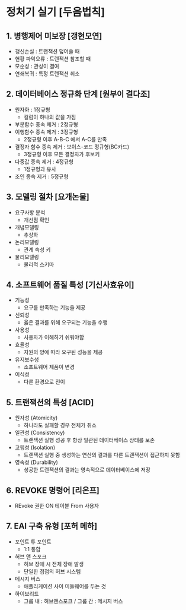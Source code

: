 # 정처기 실기 [두음법칙]

## 1. 병행제어 미보장 [갱현모연]

- 갱신손실 : 트랜잭션 덮어쓸 때
- 현황 파악오류 : 트랜잭션 참조할 때
- 모순성 : 관성이 결여
- 연쇄복귀 : 특정 트랜잭션 취소



## 2. 데이터베이스 정규화 단계 [원부이 결다조]

- 원자화 : 1정규형
  - 컬럼이 하나의 값을 가짐
- 부분함수 종속 제거 : 2정규형
- 이행함수 종속 제거 : 3정규형
  - 2정규형 이후 A-B-C 에서 A-C를 만족 
- 결정자 함수 종속 제거 : 보이스-코드 정규형(BC카드)
  - 3정규형 이후 모든 결정자가 후보키
- 다중값 종속 제거 : 4정규형
  - 1정규형과 유사
- 조인 종속 제거 : 5정규형



## 3. 모델링 절차 [요개논물]

- 요구사항 분석
  - 개선점 확인
- 개념모델링
  - 추상화
- 논리모델링
  - 관계 속성 키
- 물리모델링
  - 물리적 스키마



## 4. 소프트웨어 품질 특성 [기신사효유이]

- 기능성
  - 요구를 만족하는 기능을 제공
- 신뢰성
  - 옳은 결과를 위해 요구되는 기능을 수행
- 사용성
  - 사용자가 이해하기 쉬워야함
- 효율성
  - 자원의 양에 따라 요구된 성능을 제공
- 유지보수성
  - 소프트웨어 제품이 변경
- 이식성
  - 다른 환경으로 전이



## 5. 트랜잭션의 특성 [ACID]

- 원자성 (Atomicity)
  - 하나라도 실패할 경우 전체가 취소
- 일관성 (Consistency)
  - 트랜잭션 실행 성공 후 항상 일관된 데이터베이스 상태를 보존
- 고립성 (Isolation)
  - 트랜잭션 실행 중 생성하는 연산의 결과를 다른 트랜잭션이 접근하지 못함
- 영속성 (Durability)
  - 성공한 트랜잭션의 결과는 영속적으로 데이터베이스에 저장



## 6. REVOKE 명령어 [리온프]

- REvoke 권한 ON 테이블 From 사용자



## 7. EAI 구축 유형 [포허 메하]

- 포인트 투 포인트
  - 1:1 통합
- 허브 앤 스포크
  - 허브 장애 시 전체 장애 발생
  - 단일한 접점의 허브 시스템
- 메시지 버스
  - 애플리케이션 사이 미들웨어를 두는 것
- 하이브리드
  - 그룹 내 : 허브앤스포크 / 그룹 간 : 메시지 버스